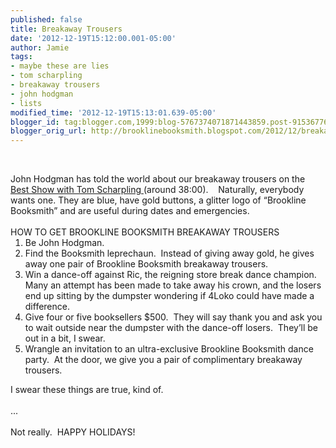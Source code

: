 ```yaml
---
published: false
title: Breakaway Trousers
date: '2012-12-19T15:12:00.001-05:00'
author: Jamie
tags:
- maybe these are lies
- tom scharpling
- breakaway trousers
- john hodgman
- lists
modified_time: '2012-12-19T15:13:01.639-05:00'
blogger_id: tag:blogger.com,1999:blog-5767374071871443859.post-9153677640349973280
blogger_orig_url: http://brooklinebooksmith.blogspot.com/2012/12/breakaway-trousers.html
---
```


<br /><div class="MsoNormal"><span style="font-family: inherit;">John Hodgman has told the world about our breakaway trousers on the <a href="http://www.wfmu.org/flashplayer.php?version=2&amp;show=48655&amp;archive=84070" target="_blank">Best Show with Tom Scharpling&nbsp;</a>(around 38:00).&nbsp;&nbsp;&nbsp;&nbsp;Naturally, everybody wants one. They are blue, have gold buttons, a glitter logo of “Brookline Booksmith” and are useful during dates and emergencies.&nbsp; </span></div><div class="MsoNormal"><span style="font-family: inherit;"><br /></span></div><div class="MsoNormal"><span style="font-family: inherit;">HOW TO GET BROOKLINE BOOKSMITH BREAKAWAY TROUSERS</span></div><ol start="1" style="margin-top: 0in;" type="1"><li class="MsoNormal"><span style="font-family: inherit;">Be      John Hodgman.&nbsp; </span></li><li class="MsoNormal"><span style="font-family: inherit;">Find      the Booksmith leprechaun.&nbsp; Instead      of giving away gold, he gives away one pair of Brookline Booksmith      breakaway trousers. </span></li><li class="MsoNormal"><span style="font-family: inherit;">Win a      dance-off against Ric, the reigning store break dance champion.&nbsp; Many an attempt has been made to take      away his crown, and the losers end up sitting by the dumpster wondering if      4Loko could have made a difference. </span></li><li class="MsoNormal"><span style="font-family: inherit;">Give      four or five booksellers $500.&nbsp;      They will say thank you and ask you to wait outside near the      dumpster with the dance-off losers.&nbsp;      They’ll be out in a bit, I swear.</span></li><li class="MsoNormal"><span style="font-family: inherit;">Wrangle an invitation to an ultra-exclusive Brookline Booksmith dance party. &nbsp;At the door, we give you a pair of complimentary breakaway trousers.&nbsp;</span></li></ol><div>I swear these things are true, kind of.&nbsp;</div><div><br /></div><div>...</div><div><br /></div><div>Not really. &nbsp;HAPPY HOLIDAYS!</div>